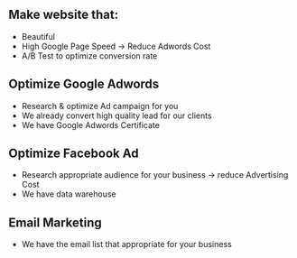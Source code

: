 ## Make website that:
* Beautiful
* High Google Page Speed -> Reduce Adwords Cost
* A/B Test to optimize conversion rate

## Optimize Google Adwords
* Research & optimize Ad campaign for you
* We already convert high quality lead for our clients
* We have Google Adwords Certificate

## Optimize Facebook Ad
* Research appropriate audience for your business -> reduce Advertising Cost
* We have data warehouse

## Email Marketing
* We have the email list that appropriate for your business
